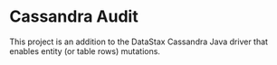 # Cassandra Audit

This project is an addition to the DataStax Cassandra Java driver that enables entity (or table rows) mutations.


